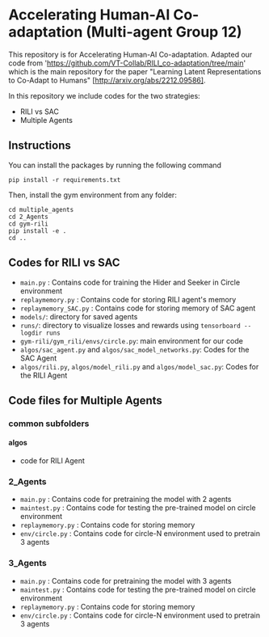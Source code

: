 # Accelerating Human-AI Co-adaptation (Multi-agent Group 12)

This repository is for Accelerating Human-AI Co-adaptation. Adapted our code from 'https://github.com/VT-Collab/RILI_co-adaptation/tree/main' which is the main repository for the paper "Learning Latent Representations to Co-Adapt to Humans" [http://arxiv.org/abs/2212.09586].

In this repository we include codes for the two strategies:
- RILI vs SAC
- Multiple Agents

## Instructions 
You can install the packages by running the following command

`
pip install -r requirements.txt
`

Then, install the gym environment from any folder:

```
cd multiple_agents
cd 2_Agents
cd gym-rili
pip install -e .
cd ..
```

## Codes for RILI vs SAC 
- `main.py` : Contains code for training the Hider and Seeker in Circle environment
- `replaymemory.py` : Contains code for storing RILI agent's memory 
- `replaymemory_SAC.py` : Contains code for storing memory of SAC agent
- `models/`: directory for saved agents
- `runs/`: directory to visualize losses and rewards using `tensorboard --logdir runs`
- `gym-rili/gym_rili/envs/circle.py`: main environment for our code
- `algos/sac_agent.py` and `algos/sac_model_networks.py`: Codes for the SAC Agent
- `algos/rili.py`, `algos/model_rili.py` and `algos/model_sac.py`: Codes for the RILI Agent

## Code files for Multiple Agents
### common subfolders
#### algos
- code for RILI Agent
### 2_Agents
- `main.py` : Contains code for pretraining the model with 2 agents
- `maintest.py` : Contains code for testing the pre-trained model on circle environment
- `replaymemory.py` : Contains code for storing memory 
- `env/circle.py` : Contains code for circle-N environment used to pretrain 3 agents
### 3_Agents
- `main.py` : Contains code for pretraining the model with 3 agents
- `maintest.py` : Contains code for testing the pre-trained model on circle environment
- `replaymemory.py` : Contains code for storing memory 
- `env/circle.py` : Contains code for circle-N environment used to pretrain 3 agents


